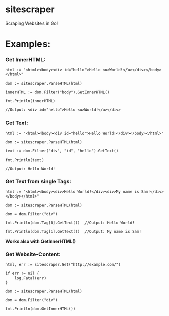 # sitescraper
Scraping Websites in Go!

# Examples:

### Get InnerHTML:

```
html := "<html><body><div id="hello">Hello <u>World!</u></div></body></html>"

dom := sitescraper.ParseHTML(html)

innerHTML := dom.Filter("body").GetInnerHTML()

fmt.Println(innerHTML)

//Output: <div id="hello">Hello <u>World!</u></div>

```

### Get Text:
```
html := "<html><body><div id="hello">Hello World!</div></body></html>"

dom := sitescraper.ParseHTML(html)

text := dom.Filter("div", "id", "hello").GetText()

fmt.Println(text)

//Output: Hello World!

```

### Get Text from single Tags:

```
html := "<html><body><div>Hello World!</div><div>My name is Sam!</div></body></html>"

dom := sitescraper.ParseHTML(html)

dom = dom.Filter("div")

fmt.Println(dom.Tag[0].GetText())  //Output: Hello World!

fmt.Println(dom.Tag[1].GetText())  //Output: My name is Sam!

```

**Works also with GetInnerHTML()**



### Get Website-Content:

```
html, err := sitescraper.Get("http://example.com/")

if err != nil {
    log.Fatal(err)
}

dom := sitescraper.ParseHTML(html)

dom = dom.Filter("div")

fmt.Println(dom.GetInnerHTML())

```

